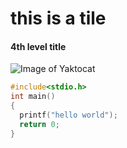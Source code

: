 # this is a tile
#### 4th level title
![Image of Yaktocat](https://octodex.github.com/images/yaktocat.png)

``` c
#include<stdio.h>
int main()
{
  printf("hello world");
  return 0;
}
```
